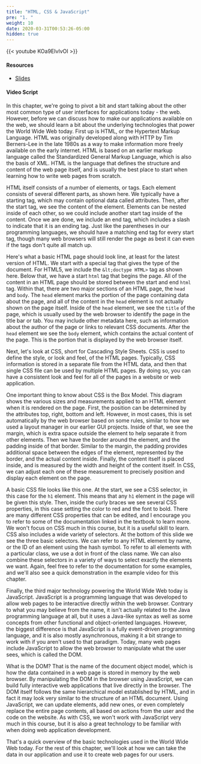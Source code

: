 ```yaml
---
title: "HTML, CSS & JavaScript"
pre: "1. "
weight: 10
date: 2020-03-31T00:53:26-05:00
hidden: true
---
```


{{< youtube KOa9EIvlvOI >}}

#### Resources

* <a href="slides" target="_blank">Slides</a>

#### Video Script

In this chapter, we're going to pivot a bit and start talking about the other most common type of user interfaces for applications today - the web. However, before we can discuss how to make our applications available on the web, we should learn a bit about the underlying technologies that power the World Wide Web today. First up is HTML, or the Hypertext Markup Language. HTML was originally developed along with HTTP by Tim Berners-Lee in the late 1980s as a way to make information more freely available on the early internet. HTML is based on an earlier markup language called the Standardized General Markup Language, which is also the basis of XML. HTML is the language that defines the structure and content of the web page itself, and is usually the best place to start when learning how to write web pages from scratch. 

HTML itself consists of a number of elements, or tags. Each element consists of several different parts, as shown here. We typically have a starting tag, which may contain optional data called attributes. Then, after the start tag, we see the content of the element. Elements can be nested inside of each other, so we could include another start tag inside of the content. Once we are done, we include an end tag, which includes a slash to indicate that it is an ending tag. Just like the parentheses in our programming languages, we should have a matching end tag for every start tag, though many web browsers will still render the page as best it can even if the tags don't quite all match up.

Here's what a basic HTML page should look line, at least for the latest version of HTML. We start with a special tag that gives the type of the document. For HTML5, we include the `&lt;doctype HTML>` tag as shown here. Below that, we have a start `html` tag that begins the page. All of the content in an HTML page should be stored between the start and end `html` tag. Within that, there are two major sections of an HTML page, the `head` and `body`. The `head` element marks the portion of the page containing data about the page, and all of the content in the `head` element is not actually shown on the page itself. Inside of the `head` element, we see the `title` of the page, which is usually used by the web browser to identify the page in the title bar or tab. You may include other metadata here, such as information about the author of the page or links to relevant CSS documents. After the `head` element we see the `body` element, which contains the actual content of the page. This is the portion that is displayed by the web browser itself. 

Next, let's look at CSS, short for Cascading Style Sheets. CSS is used to define the style, or look and feel, of the HTML pages. Typically, CSS information is stored in a separate file from the HTML data, and then that single CSS file can be used by multiple HTML pages. By doing so, you can have a consistent look and feel for all of the pages in a website or web application. 

One important thing to know about CSS is the Box Model. This diagram shows the various sizes and measurements applied to an HTML element when it is rendered on the page. First, the position can be determined by the attributes top, right, bottom and left. However, in most cases, this is set automatically by the web browser based on some rules, similar to how we used a layout manager in our earlier GUI projects. Inside of that, we see the margin, which is extra space outside the element to help separate it from other elements. Then we have the border around the element, and the padding inside of that border. Similar to the margin, the padding provides additional space between the edges of the element, represented by the border, and the actual content inside. Finally, the content itself is placed inside, and is measured by the width and height of the content itself. In CSS, we can adjust each one of these measurement to precisely position and display each element on the page. 

A basic CSS file looks like this one. At the start, we see a CSS selector, in this case for the `h1` element. This means that any `h1` element in the page will be given this style. Then, inside the curly braces we see several CSS properties, in this case setting the color to red and the font to bold. There are many different CSS properties that can be edited, and I encourage you to refer to some of the documentation linked in the textbook to learn more. We won't focus on CSS much in this course, but it is a useful skill to learn. CSS also includes a wide variety of selectors. At the bottom of this slide we see the three basic selectors. We can refer to any HTML element by name, or the ID of an element using the hash symbol. To refer to all elements with a particular class, we use a dot in front of the class name. We can also combine these selectors in a variety of ways to select exactly the elements we want. Again, feel free to refer to the documentation for some examples, and we'll also see a quick demonstration in the example video for this chapter.

Finally, the third major technology powering the World Wide Web today is JavaScript. JavaScript is a programming language that was developed to allow web pages to be interactive directly within the web browser. Contrary to what you may believe from the name, it isn't actually related to the Java programming language at all, but it uses a Java-like syntax as well as some concepts from other functional and object-oriented languages. However, the biggest difference is that JavaScript is a fully event-driven programming language, and it is also mostly asynchronous, making it a bit strange to work with if you aren't used to that paradigm. Today, many web pages include JavaScript to allow the web browser to manipulate what the user sees, which is called the DOM.

What is the DOM? That is the name of the document object model, which is how the data contained in a web page is stored in memory by the web browser. By manipulating the DOM in the browser using JavaScript, we can build fully interactive web applications that live directly in the browser. The DOM itself follows the same hierarchical model established by HTML, and in fact it may look very similar to the structure of an HTML document. Using JavaScript, we can update elements, add new ones, or even completely replace the entire page contents, all based on actions from the user and the code on the website. As with CSS, we won't work with JavaScript very much in this course, but it is also a great technology to be familiar with when doing web application development. 

That's a quick overview of the basic technologies used in the World Wide Web today. For the rest of this chapter, we'll look at how we can take the data in our application and use it to create web pages for our users. 